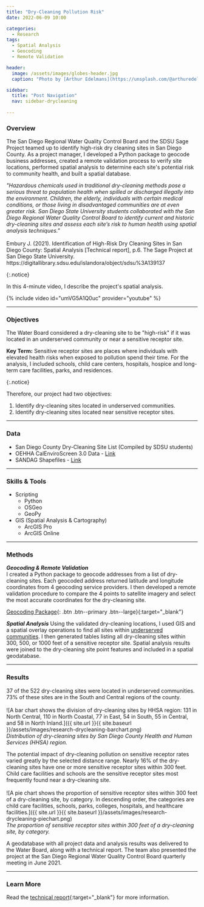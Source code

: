 ```yaml
---
title: "Dry-Cleaning Pollution Risk"
date: 2022-06-09 10:00

categories:
  - Research
tags:
  - Spatial Analysis
  - Geocoding
  - Remote Validation

header:
  image: /assets/images/globes-header.jpg
  caption: "Photo by [Arthur Edelmans](https://unsplash.com/@arthuredelmans_) on [Unsplash](https://unsplash.com/)"

sidebar:
  title: "Post Navigation"
  nav: sidebar-drycleaning
      
---
```

### Overview
The San Diego Regional Water Quality Control Board and the SDSU Sage Project teamed up to identify high-risk dry cleaning sites in San Diego County. As a project manager, I developed a Python package to geocode business addresses, created a remote validation process to verify site locations, performed spatial analysis to determine each site's potential risk to community health, and built a spatial database.

<p><em>"Hazardous chemicals used in traditional dry-cleaning methods pose a serious threat to population health when spilled or discharged illegally into the environment. Children, the elderly, individuals with certain medical conditions, or those living in disadvantaged communities are at even greater risk. San Diego State University students collaborated with the San Diego Regional Water Quality Control Board to identify current and historic dry-cleaning sites and assess each site’s risk to human health using spatial analysis techniques."</em><br><br>
Embury J. (2021). Identification of High-Risk Dry Cleaning Sites in San Diego County: Spatial Analysis [Technical report], p.6. The Sage Project at San Diego State University. https://digitallibrary.sdsu.edu/islandora/object/sdsu%3A139137</p>{:.notice}

In this 4-minute video, I describe the project's spatial analysis.

{% include video id="umVG5A1Q0uc" provider="youtube" %}

***

### Objectives
The Water Board considered a dry-cleaning site to be "high-risk" if it was located in an underserved community or near a sensitive receptor site.

<p><b>Key Term:</b> Sensitive receptor sites are places where individuals with elevated health risks when exposed to pollution spend their time. For the analysis, I included schools, child care centers, hospitals, hospice and long-term care facilities, parks, and residences.</p>{:.notice}

Therefore, our project had two objectives:
1. Identify dry-cleaning sites located in underserved communities.
2. Identify dry-cleaning sites located near sensitive receptor sites.

***

### Data
* San Diego County Dry-Cleaning Site List (Compiled by SDSU students)
* OEHHA CalEnviroScreen 3.0 Data - [Link](https://oehha.ca.gov/calenviroscreen/report/calenviroscreen-30)
* SANDAG Shapefiles - [Link](https://www.sandag.org/index.asp?subclassid=100&fuseaction=home.subclasshome)

***

### Skills & Tools
* Scripting
  * Python
  * OSGeo
  * GeoPy
* GIS (Spatial Analysis & Cartography)
  * ArcGIS Pro
  * ArcGIS Online

***

### Methods
***Geocoding & Remote Validation***  
I created a Python package to geocode addresses from a list of dry-cleaning sites. Each geocoded address returned latitude and longitude coordinates from 4 geocoding service providers. I then developed a remote validation procedure to compare the 4 points to satellite imagery and select the most accurate coordinates for the dry-cleaning site.

[Geocoding Package](https://github.com/jlembury/Sage_Project){: .btn .btn--primary .btn--large}{:target="_blank"}

***Spatial Analysis***
Using the validated dry-cleaning locations, I used GIS and a spatial overlay operations to find all sites within [underserved communities](https://oehha.ca.gov/calenviroscreen/sb535). I then generated tables listing all dry-cleaning sites within 300, 500, or 1000 feet of a sensitive receptor site. Spatial analysis results were joined to the dry-cleaning site point features and included in a spatial geodatabase.

***

### Results
37 of the 522 dry-cleaning sites were located in underserved communities. 73% of these sites are in the South and Central regions of the county.<br><br>
![A bar chart shows the division of dry-cleaning sites by HHSA region: 131 in North Central, 110 in North Coastal, 77 in East, 54 in South, 55 in Central, and 58 in North Inland.]({{ site.url }}{{ site.baseurl }}/assets/images/research-drycleaning-barchart.png)  
*Distribution of dry-cleaning sites by San Diego County Health and Human Services (HHSA) region.*

The potential impact of dry-cleaning pollution on sensitive receptor rates varied greatly by the selected distance range. Nearly 16% of the dry-cleaning sites have one or more sensitive receptor sites within 300 feet. Child care facilities and schools are the sensitive receptor sites most frequently found near a dry-cleaning site.<br><br>
![A pie chart shows the proportion of sensitive receptor sites within 300 feet of a dry-cleaning site, by category. In descending order, the categories are child care facilities, schools, parks, colleges, hospitals, and healthcare facilities.]({{ site.url }}{{ site.baseurl }}/assets/images/research-drycleaning-piechart.png)  
*The proportion of sensitive receptor sites within 300 feet of a dry-cleaning site, by category.*

A geodatabase with all project data and analysis results was delivered to the Water Board, along with a technical report. The team also presented the project at the San Diego Regional Water Quality Control Board quarterly meeting in June 2021. 

***

### Learn More
Read the [technical report](https://digitallibrary.sdsu.edu/islandora/object/sdsu%3A139137){:target="_blank"} for more information.

